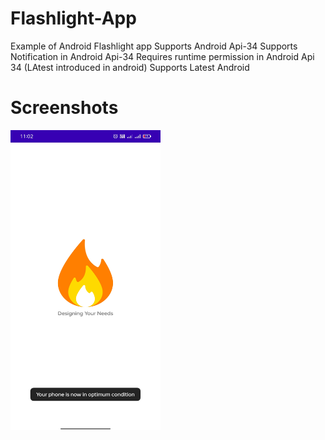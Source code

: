 # Flashlight-App
Example of Android Flashlight app 
Supports Android Api-34
Supports Notification in Android Api-34
Requires runtime permission in Android Api 34 (LAtest introduced in android)
Supports Latest Android
# Screenshots
 <a href="https://github.com/Dev-NeeluSingh/Flashlight-App/blob/Flashlight-App/Screen%20Shot%20-%201.jpg">
      <img alt="Qries" src="https://github.com/Dev-NeeluSingh/Flashlight-App/blob/Flashlight-App/Screen%20Shot%20-%201.jpg" width=240" height="480">
</a>
